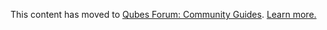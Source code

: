 This content has moved to [Qubes Forum: Community Guides](https://forum.qubes-os.org/t/copying-files-to-dom0/19025). [Learn more.](https://forum.qubes-os.org/t/announcement-qubes-community-project-has-been-migrated-to-the-forum/20367/)
